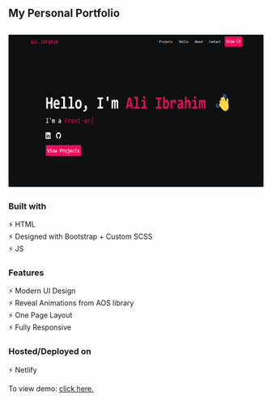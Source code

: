 ## My Personal Portfolio

<h2 align="center">
  <img src="/assets/img/portfolio.webp" alt="" width="600px" height="300px" />
  <br>
</h2>

### Built with

⚡️ HTML\
⚡️ Designed with Bootstrap + Custom SCSS\
⚡️ JS

### Features

⚡️ Modern UI Design\
⚡️ Reveal Animations from AOS library\
⚡️ One Page Layout\
⚡️ Fully Responsive

### Hosted/Deployed on

⚡️ Netlify

To view demo: [click here.](https://alibrahim.netlify.app/)
